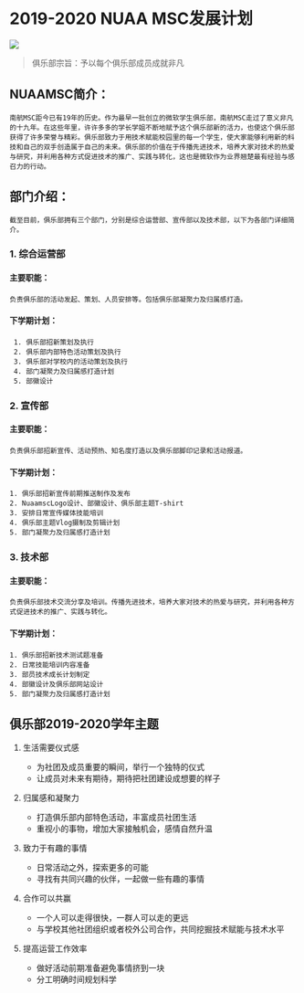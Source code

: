 # **2019-2020 NUAA MSC发展计划**

![](https://timgsa.baidu.com/timg?image&quality=80&size=b9999_10000&sec=1564917812930&di=3bda68f03e5ada45032b66f65213e666&imgtype=0&src=http%3A%2F%2Fa2.att.hudong.com%2F82%2F02%2F01200000025575134375027934104.jpg)

> 俱乐部宗旨：予以每个俱乐部成员成就非凡
## **NUAAMSC简介：**
    南航MSC距今已有19年的历史。作为最早一批创立的微软学生俱乐部，南航MSC走过了意义非凡的十九年。在这些年里，许许多多的学长学姐不断地赋予这个俱乐部新的活力，也使这个俱乐部获得了许多荣誉与精彩。俱乐部致力于用技术赋能校园里的每一个学生，使大家能够利用新的科技和自己的双手创造属于自己的未来。俱乐部的价值在于传播先进技术，培养大家对技术的热爱与研究，并利用各种方式促进技术的推广、实践与转化，这也是微软作为业界翘楚最有经验与感召力的行动。

## **部门介绍：**
    截至目前，俱乐部拥有三个部门，分别是综合运营部、宣传部以及技术部，以下为各部门详细简介。

### **1. 综合运营部**

#### 主要职能：
    负责俱乐部的活动发起、策划、人员安排等。包括俱乐部凝聚力及归属感打造。

#### 下学期计划：
     1. 俱乐部招新策划及执行
     2. 俱乐部内部特色活动策划及执行
     3. 俱乐部对学校内的活动策划及执行
     4. 部门凝聚力及归属感打造计划
     5. 部徽设计

### **2. 宣传部**

#### 主要职能：
    负责俱乐部招新宣传、活动预热、知名度打造以及俱乐部脚印记录和活动报道。

#### 下学期计划：
    1. 俱乐部招新宣传前期推送制作及发布
    2. NuaamscLogo设计、部徽设计、俱乐部主题T-shirt
    3. 安排日常宣传媒体技能培训
    4. 俱乐部主题Vlog摄制及剪辑计划
    5. 部门凝聚力及归属感打造计划
### **3. 技术部**

#### 主要职能：
    负责俱乐部技术交流分享及培训。传播先进技术，培养大家对技术的热爱与研究，并利用各种方式促进技术的推广、实践与转化。

#### 下学期计划：
    1. 俱乐部招新技术测试题准备
    2. 日常技能培训内容准备
    3. 部员技术成长计划制定
    4. 部徽设计及俱乐部网站设计
    5. 部门凝聚力及归属感打造计划

## **俱乐部2019-2020学年主题**

1. 生活需要仪式感
   - 为社团及成员重要的瞬间，举行一个独特的仪式
   - 让成员对未来有期待，期待把社团建设成想要的样子


2. 归属感和凝聚力
    - 打造俱乐部内部特色活动，丰富成员社团生活
    - 重视小的事物，增加大家接触机会，感情自然升温

3. 致力于有趣的事情
   - 日常活动之外，探索更多的可能
   - 寻找有共同兴趣的伙伴，一起做一些有趣的事情
4. 合作可以共赢
   - 一个人可以走得很快，一群人可以走的更远
   - 与学校其他社团组织或者校外公司合作，共同挖掘技术赋能与技术水平
5. 提高运营工作效率
   - 做好活动前期准备避免事情挤到一块
   - 分工明确时间规划科学
